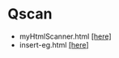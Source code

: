 # Qscan 
- myHtmlScanner.html [[here]](https://eugenepai.github.io/Qscan/myHtmlScanner.html)
- insert-eg.html [[here]](https://eugenepai.github.io/Qscan/insert-eg.html)
